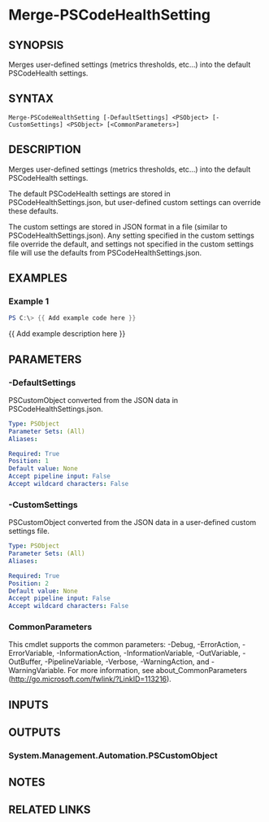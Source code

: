 # Merge-PSCodeHealthSetting

## SYNOPSIS
Merges user-defined settings (metrics thresholds, etc...) into the default PSCodeHealth settings.

## SYNTAX

```
Merge-PSCodeHealthSetting [-DefaultSettings] <PSObject> [-CustomSettings] <PSObject> [<CommonParameters>]
```

## DESCRIPTION
Merges user-defined settings (metrics thresholds, etc...) into the default PSCodeHealth settings.
 
The default PSCodeHealth settings are stored in PSCodeHealthSettings.json, but user-defined custom settings can override these defaults.
 
The custom settings are stored in JSON format in a file (similar to PSCodeHealthSettings.json).
Any setting specified in the custom settings file override the default, and settings not specified in the custom settings file will use the defaults from PSCodeHealthSettings.json.

## EXAMPLES

### Example 1
```powershell
PS C:\> {{ Add example code here }}
```

{{ Add example description here }}

## PARAMETERS

### -DefaultSettings
PSCustomObject converted from the JSON data in PSCodeHealthSettings.json.

```yaml
Type: PSObject
Parameter Sets: (All)
Aliases:

Required: True
Position: 1
Default value: None
Accept pipeline input: False
Accept wildcard characters: False
```

### -CustomSettings
PSCustomObject converted from the JSON data in a user-defined custom settings file.

```yaml
Type: PSObject
Parameter Sets: (All)
Aliases:

Required: True
Position: 2
Default value: None
Accept pipeline input: False
Accept wildcard characters: False
```

### CommonParameters
This cmdlet supports the common parameters: -Debug, -ErrorAction, -ErrorVariable, -InformationAction, -InformationVariable, -OutVariable, -OutBuffer, -PipelineVariable, -Verbose, -WarningAction, and -WarningVariable.
For more information, see about_CommonParameters (http://go.microsoft.com/fwlink/?LinkID=113216).

## INPUTS

## OUTPUTS

### System.Management.Automation.PSCustomObject

## NOTES

## RELATED LINKS

